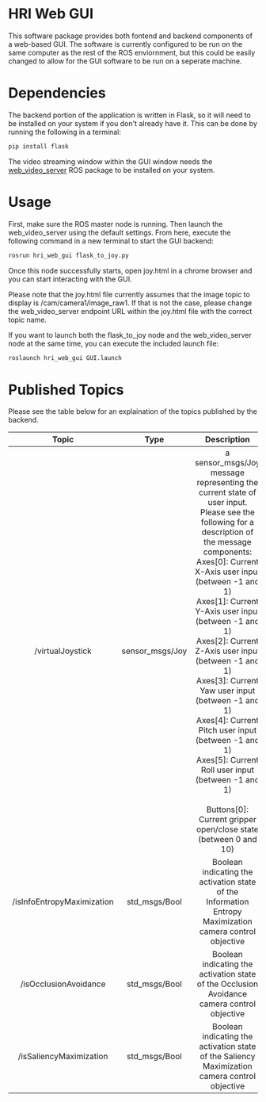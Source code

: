 # HRI Web GUI
This software package provides both fontend and backend components of a web-based GUI. The software is currently configured to be run on the same computer as the rest of the ROS enviornment, but this could be easily changed to allow for the GUI software to be run on a seperate machine.

# Dependencies
The backend portion of the application is written in Flask, so it will need to be installed on your system if you don't already have it. This can be done by running the following in a terminal:

```bash
pip install flask
```

The video streaming window within the GUI window needs the [web\_video\_server](http://wiki.ros.org/web_video_server) ROS package to be installed on your system. 

# Usage
First, make sure the ROS master node is running. Then launch the web\_video\_server using the default settings. From here, execute the following command in a new terminal to start the GUI backend:

```bash
rosrun hri_web_gui flask_to_joy.py
```
Once this node successfully starts, open joy.html in a chrome browser and you can start interacting with the GUI. 

Please note that the joy.html file currently assumes that the image topic to display is /cam/camera1/image\_raw1. If that is not the case, please change the web\_video\_server endpoint URL within the joy.html file with the correct topic name. 

If you want to launch both the flask\_to\_joy node and the web\_video\_server node at the same time, you can execute the included launch file: 

```bash
roslaunch hri_web_gui GUI.launch
```

# Published Topics
Please see the table below for an explaination of the topics published by the backend. 


|            Topic           |       Type      |                                                                                                                                                                                                                                                                              Description                                                                                                                                                                                                                                                                              |
|:--------------------------:|:---------------:|:---------------------------------------------------------------------------------------------------------------------------------------------------------------------------------------------------------------------------------------------------------------------------------------------------------------------------------------------------------------------------------------------------------------------------------------------------------------------------------------------------------------------------------------------------------------------:|
| /virtualJoystick           | sensor_msgs/Joy | a sensor\_msgs/Joy message representing the current state of user input. Please see the following for a description of the message components:<br>Axes[0]: Current X-Axis user input (between -1 and 1)<br>Axes[1]: Current Y-Axis user input (between -1 and 1)<br>Axes[2]: Current Z-Axis user input (between -1 and 1)<br>Axes[3]: Current Yaw user input (between -1 and 1)<br>Axes[4]: Current Pitch user input (between -1 and 1)<br>Axes[5]: Current Roll user input (between -1 and 1)<br><br>Buttons[0]: Current gripper open/close state (between 0 and 10) |
| /isInfoEntropyMaximization | std\_msgs/Bool  | Boolean indicating the activation state of the Information Entropy Maximization camera control objective                                                                                                                                                                                                                                                                                                                                                                                                                                                              |
| /isOcclusionAvoidance      | std\_msgs/Bool  | Boolean indicating the activation state of the Occlusion Avoidance camera control objective                                                                                                                                                                                                                                                                                                                                                                                                                                                                           |
| /isSaliencyMaximization    | std\_msgs/Bool  | Boolean indicating the activation state of the Saliency Maximization camera control objective                                                                                                                                                                                                                                                                                                                                                                                                                                                                         |
